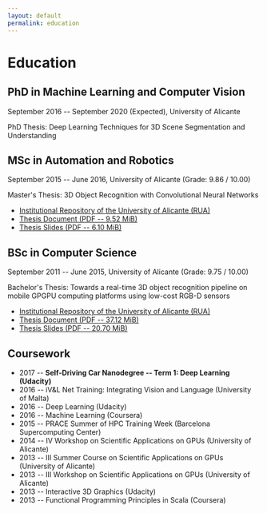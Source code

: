 ```yaml
---
layout: default
permalink: education
---
```


# Education

## PhD in Machine Learning and Computer Vision

September 2016 -- September 2020 (Expected), University of Alicante

PhD Thesis: Deep Learning Techniques for 3D Scene Segmentation and Understanding

## MSc in Automation and Robotics

September 2015 -- June 2016, University of Alicante (Grade: 9.86 / 10.00)

Master's Thesis: 3D Object Recognition with Convolutional Neural Networks

- [Institutional Repository of the University of Alicante (RUA)](https://rua.ua.es/dspace/handle/10045/57438?locale=en)
- [Thesis Document (PDF -- 9.52 MiB)](http://www.dtic.ua.es/~agarcia/en/research/msc/files/master-thesis.pdf)
- [Thesis Slides (PDF -- 6.10 MiB)](http://www.dtic.ua.es/~agarcia/en/research/msc/files/master-thesis-slides.pdf)



## BSc in Computer Science

September 2011 -- June 2015, University of Alicante (Grade: 9.75 / 10.00)

Bachelor's Thesis: Towards a real-time 3D object recognition pipeline on mobile GPGPU computing platforms using low-cost RGB-D sensors

- [Institutional Repository of the University of Alicante (RUA)](http://rua.ua.es/dspace/handle/10045/49010)
- [Thesis Document (PDF -- 37.12 MiB)](http://www.dtic.ua.es/~agarcia/en/research/rt3dor/files/bachelor-thesis.pdf)
- [Thesis Slides (PDF -- 20.70 MiB)](http://www.dtic.ua.es/~agarcia/en/research/rt3dor/files/bachelor-thesis-slides.pdf)


## Coursework

- 2017 -- __Self-Driving Car Nanodegree -- Term 1: Deep Learning (Udacity)__
- 2016 -- iV&L Net Training: Integrating Vision and Language (University of Malta)
- 2016 -- Deep Learning (Udacity)
- 2016 -- Machine Learning (Coursera)
- 2015 -- PRACE Summer of HPC Training Week (Barcelona Supercomputing Center)
- 2014 -- IV Workshop on Scientific Applications on GPUs (University of Alicante)
- 2013 -- III Summer Course on Scientific Applications on GPUs (University of Alicante)
- 2013 -- III Workshop on Scientific Applications on GPUs (University of Alicante)
- 2013 -- Interactive 3D Graphics (Udacity)
- 2013 -- Functional Programming Principles in Scala (Coursera)
